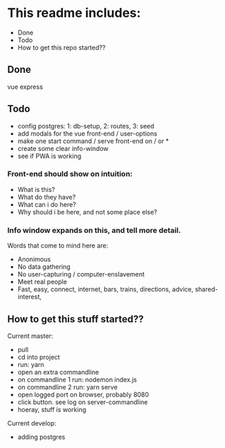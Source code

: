 # This readme includes: 
- Done
- Todo
- How to get this repo started??

## Done
vue
express

## Todo
- config postgres: 1: db-setup, 2: routes, 3: seed
- add modals for the vue front-end / user-options
- make one start command / serve front-end on / or *
- create some clear info-window
- see if PWA is working

### Front-end should show on intuition:
- What is this?
- What do they have?
- What can i do here?
- Why should i be here, and not some place else?

### Info window expands on this, and tell more detail.
Words that come to mind here are:
- Anonimous
- No data gathering
- No user-capturing / computer-enslavement
- Meet real people
- Fast, easy, connect, internet, bars, trains, directions, advice, shared-interest, 

## How to get this stuff started??
Current master:
- pull
- cd into project
- run: yarn
- open an extra commandline
- on commandline 1 run: nodemon index.js
- on commandline 2 run: yarn serve
- open logged port on browser, probably 8080
- click button. see log on server-commandline
- hoeray, stuff is working

Current develop:
- adding postgres
